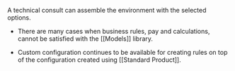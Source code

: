 A technical consult can assemble the environment with the selected options.

- There are many cases when business rules, pay and calculations, cannot be satisfied with the [[Models]] library.

- Custom configuration continues to be available for creating rules on top of the configuration created using [[Standard Product]].